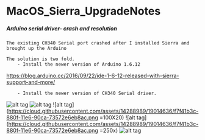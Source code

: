 # MacOS_Sierra_UpgradeNotes

##### Arduino serial driver- crash and resolution
    The existing CH340 Serial port crashed after I installed Sierra and brought up the Arduino
    
    The solution is two fold.   
        - Install the newer version of Arduino 1.6.12
https://blog.arduino.cc/2016/09/22/ide-1-6-12-released-with-sierra-support-and-more/

        - Install the newer version of CH340 Serial driver.




![alt tag](https://cloud.githubusercontent.com/assets/14288989/19014628/b7d1cfae-880f-11e6-9d5b-0c69830953a2.png)
![alt tag](https://cloud.githubusercontent.com/assets/14288989/19014633/e7af42b0-880f-11e6-806e-ff5c17063d64.png)
![alt tag](https://cloud.githubusercontent.com/assets/14288989/19014636/f7f41b3c-880f-11e6-90ca-73572e6eb8ac.png =100X20)
![alt tag](https://cloud.githubusercontent.com/assets/14288989/19014636/f7f41b3c-880f-11e6-90ca-73572e6eb8ac.png =250x)
![alt tag](https://cloud.githubusercontent.com/assets/14288989/19014642/3637045e-8810-11e6-97c7-c18c9e2517ef.png)



